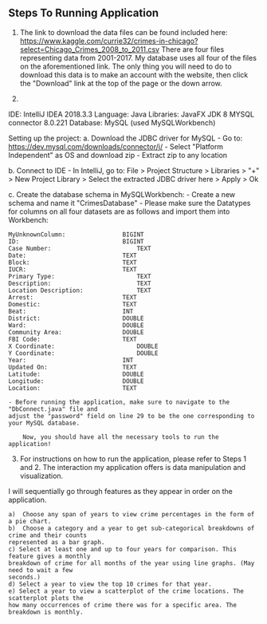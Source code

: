 Steps To Running Application
---------------------------------------------------
1. The link to download the data files can be found included here: https://www.kaggle.com/currie32/crimes-in-chicago?select=Chicago_Crimes_2008_to_2011.csv
There are four files representing data from 2001-2017. My database uses all four of the files on the aforementioned link. The only thing you will need to do to download this data is to make an account with the website, then click the "Download" link at the top of the page or the down arrow.

2. 
IDE: IntelliJ IDEA 2018.3.3
Language: Java 
Libraries:
JavaFX
JDK 8
MYSQL connector 8.0.221
Database: MySQL (used MySQLWorkbench)

Setting up the project:
a. 	Download the JDBC driver for MySQL
	- Go to: https://dev.mysql.com/downloads/connector/j/
	- Select "Platform Independent" as OS and download zip
	- Extract zip to any location

b. Connect to IDE
	- In IntelliJ, go to: 
	File > 
	Project Structure > 
	Libraries > 
	"+" > 
	New Project Library > 
	Select the extracted JDBC driver here >
	Apply >
	Ok 

c. Create the database schema in MySQLWorkbench:
	- Create a new schema and name it "CrimesDatabase"
	- Please make sure the Datatypes for columns on all four datasets are as follows and import them into Workbench: 

	MyUnknownColumn:				BIGINT
	ID: 					        BIGINT
	Case Number: 			    		TEXT
	Date:					        TEXT
	Block:				        	TEXT
	IUCR:		 			        TEXT
	Primary Type:				    	TEXT
	Description:				    	TEXT
	Location Description: 				TEXT
	Arrest:					        TEXT
	Domestic:				        TEXT
	Beat:					        INT
	District:				        DOUBLE
	Ward:					        DOUBLE
	Community Area:				  	DOUBLE
	FBI Code:				        TEXT
	X Coordinate:				    	DOUBLE
	Y Coordinate:				    	DOUBLE
	Year:					        INT
	Updated On:			      		TEXT
	Latitude:				        DOUBLE
	Longitude:			      		DOUBLE
	Location:				        TEXT

	- Before running the application, make sure to navigate to the "DbConnect.java" file and
	adjust the "password" field on line 29 to be the one corresponding to your MySQL database.

        Now, you should have all the necessary tools to run the application!


3. For instructions on how to run the application, please refer to Steps 1 and 2.
The interaction my application offers is data manipulation and visualization.

I will sequentially go through features as they appear in order on the application.

	a)  Choose any span of years to view crime percentages in the form of a pie chart.
	b)  Choose a category and a year to get sub-categorical breakdowns of crime and their counts 
	represented as a bar graph.
	c) Select at least one and up to four years for comparison. This feature gives a monthly
	breakdown of crime for all months of the year using line graphs. (May need to wait a few 
	seconds.)
	d) Select a year to view the top 10 crimes for that year.
	e) Select a year to view a scatterplot of the crime locations. The scatterplot plots the
	how many occurrences of crime there was for a specific area. The breakdown is monthly.

 
